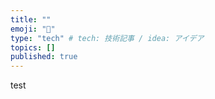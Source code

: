 ```yaml
---
title: ""
emoji: "🐷"
type: "tech" # tech: 技術記事 / idea: アイデア
topics: []
published: true
---
```

test
